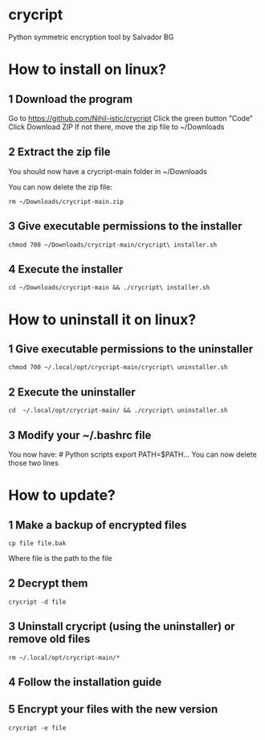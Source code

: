 # crycript
Python symmetric encryption tool by Salvador BG

# How to install on linux?

## 1 Download the program

Go to https://github.com/Nihil-istic/crycript
Click the green button "Code"
Click Download ZIP
If not there, move the zip file to ~/Downloads

## 2 Extract the zip file

You should now have a crycript-main folder in ~/Downloads

You can now delete the zip file:

    rm ~/Downloads/crycript-main.zip

## 3 Give executable permissions to the installer

    chmod 700 ~/Downloads/crycript-main/crycript\ installer.sh

## 4 Execute the installer

    cd ~/Downloads/crycript-main && ./crycript\ installer.sh

# How to uninstall it on linux?

## 1 Give executable permissions to the uninstaller

    chmod 700 ~/.local/opt/crycript-main/crycript\ uninstaller.sh

## 2 Execute the uninstaller

    cd  ~/.local/opt/crycript-main/ && ./crycript\ uninstaller.sh

## 3 Modify your ~/.bashrc file

You now have:
    # Python scripts
    export PATH=$PATH...
You can now delete those two lines

# How to update?

## 1 Make a backup of encrypted files

    cp file file.bak
    
Where file is the path to the file
    
## 2 Decrypt them

    crycript -d file

## 3 Uninstall crycript (using the uninstaller) or remove old files

    rm ~/.local/opt/crycript-main/*

## 4 Follow the installation guide
    
## 5 Encrypt your files with the new version

    crycript -e file
